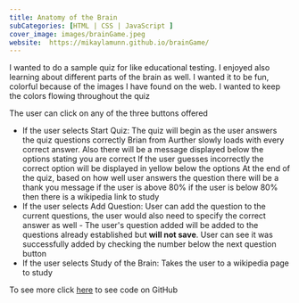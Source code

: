 ```yaml
---
title: Anatomy of the Brain
subCategories: [HTML | CSS | JavaScript ]
cover_image: images/brainGame.jpeg 
website:  https://mikaylamunn.github.io/brainGame/
---
```


I wanted to do a sample quiz for like educational testing. I enjoyed also learning about different parts of the brain as well. I wanted it to be fun, colorful because of the images I have found on the web. I wanted to keep the colors flowing throughout the quiz

The user can click on any of the three buttons offered

- If the user selects Start Quiz:
    The quiz will begin as the user answers the quiz questions correctly Brian from Aurther slowly loads with every correct answer. Also there will be a message displayed below the options stating you are correct
    If the user guesses incorrectly the correct option will be displayed in yellow below the options
    At the end of the quiz, based on how well user answers the question there will be a thank you message if the user is above 80% if the user is below 80% then there is a wikipedia link to study
- If the user selects Add Question:
    User can add the question to the current questions, the user would also need to specify the correct answer as well
        - The user's question added will be added to the questions already established but **will not save**.
    User can see it was successfully added by checking the number below the next question button
- If the user selects Study of the Brain:
    Takes the user to a wikipedia page to study

To see more click [here](https://github.com/MikaylaMunn/brainGame) to see code on GitHub